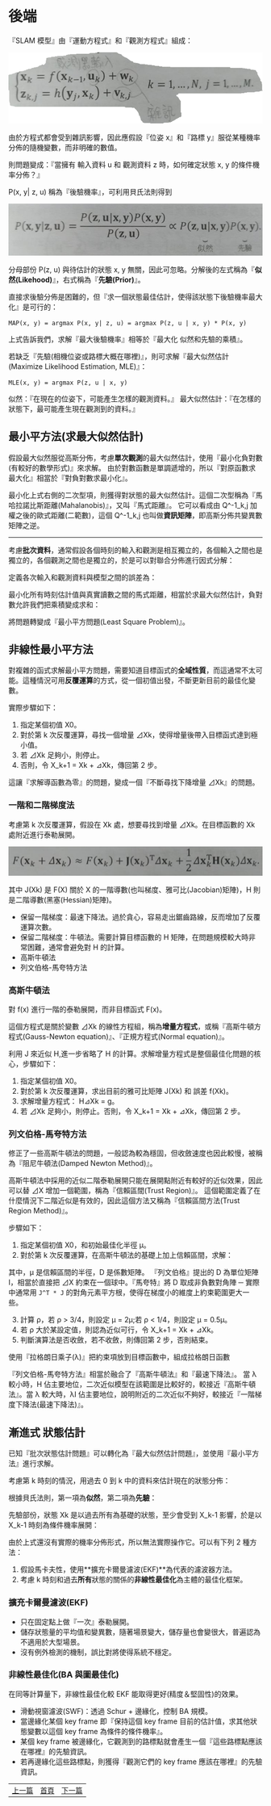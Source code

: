 # 後端

『SLAM 模型』由『運動方程式』和『觀測方程式』組成：

![SLAM 模型](image/slam_model.png)

由於方程式都會受到雜訊影響，因此應假設『位姿 x』和『路標 y』服從某種機率分佈的隨機變數，而非明確的數值。

則問題變成：『當擁有 輸入資料 u 和 觀測資料 z 時，如何確定狀態 x, y 的條件機率分佈？』

P(x, y| z, u) 稱為『後驗機率』，可利用貝氏法則得到

![P(z, u | x, y) * P(x, y) / P(z, u)](image/pxyzu_bayes.png)

分母部份 P(z, u) 與待估計的狀態 x, y 無關，因此可忽略。分解後的左式稱為『**似然(Likehood)**』，右式稱為『**先驗(Prior)**』。

直接求後驗分佈是困難的，但『求一個狀態最佳估計，使得該狀態下後驗機率最大化』是可行的：

```
MAP(x, y) = argmax P(x, y| z, u) = argmax P(z, u | x, y) * P(x, y)
```

上式告訴我們，求解『最大後驗機率』相等於『最大化 似然和先驗的乘積』。

若缺乏『先驗(相機位姿或路標大概在哪裡)』，則可求解『最大似然估計(Maximize Likelihood Estimation, MLE)』：

```
MLE(x, y) = argmax P(z, u | x, y)
```

似然：『在現在的位姿下，可能產生怎樣的觀測資料。』
最大似然估計：『在怎樣的狀態下，最可能產生現在觀測到的資料。』

## 最小平方法(求最大似然估計)

假設最大似然服從高斯分佈，考慮**單次觀測**的最大似然估計，使用『最小化負對數(有較好的數學形式)』來求解。
由於對數函數是單調遞增的，所以『對原函數求最大化』相當於『對負對數求最小化』。

最小化上式右側的二次型項，則獲得對狀態的最大似然估計。這個二次型稱為『馬哈拉諾比斯距離(Mahalanobis)』，又叫『馬式距離』。
它可以看成由 Q^-1_k,j 加權之後的歐式距離(二範數)，這個 Q^-1_k,j 也叫做**資訊矩陣**，即高斯分佈共變異數矩陣之逆。

---

考慮**批次資料**，通常假設各個時刻的輸入和觀測是相互獨立的，各個輸入之間也是獨立的，各個觀測之間也是獨立的，於是可以對聯合分佈進行因式分解：

定義各次輸入和觀測資料與模型之間的誤差為：

最小化所有時刻估計值與真實讀數之間的馬式距離，相當於求最大似然估計，負對數允許我們把乘積變成求和：

將問題轉變成『最小平方問題(Least Square Problem)』。

## 非線性最小平方法

對複雜的函式求解最小平方問題，需要知道目標函式的**全域性質**，而這通常不太可能。這種情況可用**反覆運算**的方式，從一個初值出發，不斷更新目前的最佳化變數。

實際步驟如下：

1. 指定某個初值 X0。
2. 對於第 k 次反覆運算，尋找一個增量 ⊿Xk，使得增量後帶入目標函式達到極小值。
3. 若 ⊿Xk 足夠小，則停止。
4. 否則，令 X_k+1 = Xk + ⊿Xk，傳回第 2 步。

這讓『求解導函數為零』的問題，變成一個『不斷尋找下降增量 ⊿Xk』的問題。

### 一階和二階梯度法

考慮第 k 次反覆運算，假設在 Xk 處，想要尋找到增量 ⊿Xk。在目標函數的 Xk 處附近進行泰勒展開。

![Xk 處附近進行泰勒展開](image/6_26.png)

其中 J(Xk) 是 F(X) 關於 X 的一階導數(也叫梯度、雅可比(Jacobian)矩陣)，H 則是二階導數(黑塞(Hessian)矩陣)。

* 保留一階梯度：最速下降法。過於貪心，容易走出鋸齒路線，反而增加了反覆運算次數。
* 保留二階梯度：牛頓法。需要計算目標函數的 H 矩陣，在問題規模較大時非常困難，通常會避免對 H 的計算。
* 高斯牛頓法
* 列文伯格-馬夸特方法

### 高斯牛頓法

對 f(x) 進行一階的泰勒展開，而非目標函式 F(x)。

這個方程式是關於變數 ⊿Xk 的線性方程組，稱為**增量方程式**，或稱『高斯牛頓方程式(Gauss-Newton equation)』、『正規方程式(Normal equation)』。

利用 J 來近似 H,進一步省略了 H 的計算。求解增量方程式是整個最佳化問題的核心，步驟如下：

1. 指定某個初值 X0。
2. 對於第 k 次反覆運算，求出目前的雅可比矩陣 J(Xk) 和 誤差 f(Xk)。
3. 求解增量方程式： H⊿Xk = g。
4. 若 ⊿Xk 足夠小，則停止。否則，令 X_k+1 = Xk + ⊿Xk，傳回第 2 步。

### 列文伯格-馬夸特方法

修正了一些高斯牛頓法的問題，一般認為較為穩固，但收斂速度也因此較慢，被稱為『阻尼牛頓法(Damped Newton Method)』。

高斯牛頓法中採用的近似二階泰勒展開只能在展開點附近有較好的近似效果，因此可以替 ⊿X 增加一個範圍，稱為『信賴區間(Trust Region)』。
這個範圍定義了在什麼情況下二階近似是有效的，因此這個方法又稱為『信賴區間方法(Trust Region Method)』。

步驟如下：

1. 指定某個初值 X0，和初始最佳化半徑 μ。
2. 對於第 k 次反覆運算，在高斯牛頓法的基礎上加上信賴區間，求解：

其中，μ 是信賴區間的半徑，D 是係數矩陣。
『列文伯格』提出的 D 為單位矩陣 I，相當於直接把 ⊿X 約束在一個球中。『馬夸特』將 D 取成非負數對角陣 ─ 實際中通常用 `J^T * J` 的對角元素平方根，使得在梯度小的維度上約束範圍更大一些。

3. 計算 ρ，若 ρ > 3/4，則設定 μ = 2μ;若 ρ < 1/4，則設定 μ = 0.5μ。
4. 若 ρ 大於某設定值，則認為近似可行，令 X_k+1 = Xk + ⊿Xk。
5. 判斷演算法是否收斂，若不收斂，則傳回第 2 步，否則結束。

使用『拉格朗日乘子(λ)』把約束項放到目標函數中，組成拉格朗日函數

『列文伯格-馬夸特方法』相當於融合了『高斯牛頓法』和『最速下降法』。
當 λ 較小時，H 佔主要地位，二次近似模型在該範圍是比較好的，較接近『高斯牛頓法』。當 λ 較大時，λI 佔主要地位，說明附近的二次近似不夠好，較接近『一階梯度下降法(最速下降法)』。

## 漸進式 狀態估計

已知『批次狀態估計問題』可以轉化為『最大似然估計問題』，並使用『最小平方法』進行求解。

考慮第 k 時刻的情況，用過去 0 到 k 中的資料來估計現在的狀態分佈：

根據貝氏法則，第一項為**似然**，第二項為**先驗**：

先驗部份，狀態 Xk 是以過去所有為基礎的狀態，至少會受到 X_k-1 影響，於是以 X_k-1 時刻為條件機率展開：

由於上式還沒有實際的機率分佈形式，所以無法實際操作它。可以有下列 2 種方法：

1. 假設馬卡夫性，使用**擴充卡爾曼濾波(EKF)**為代表的濾波器方法。
2. 考慮 k 時刻和過去**所有**狀態的關係的**非線性最佳化**為主體的最佳化框架。

### 擴充卡爾曼濾波(EKF)

* 只在固定點上做『一次』泰勒展開。
* 儲存狀態量的平均值和變異數，隨著場景變大，儲存量也會變很大，普遍認為不適用於大型場景。
* 沒有例外檢測的機制，誤比對將使得系統不穩定。

### 非線性最佳化(BA 與圖最佳化)

在同等計算量下，非線性最佳化較 EKF 能取得更好(精度＆堅固性)的效果。

* 滑動視窗濾波(SWF)：透過 Schur + 邊緣化，控制 BA 規模。
* 當邊緣化某個 key frame 即『保持這個 key frame 目前的估計值，求其他狀態變數以這個 key frame 為條件的條件機率』。
* 某個 key frame 被邊緣化，它觀測到的路標點就會產生一個『這些路標點應該在哪裡』的先驗資訊。
* 若再邊緣化這些路標點，則獲得『觀測它們的 key frame 應該在哪裡』的先驗資訊。

<table>
  <tr>
    <td><a href="https://j32u4ukh.github.io/SLAM13/class7.html">上一篇</a></td>
    <td><a href="https://j32u4ukh.github.io/SLAM13/">首頁</a></td>
    <td><a href="https://j32u4ukh.github.io/SLAM13/class9.html">下一篇</a></td>
  </tr>
</table>